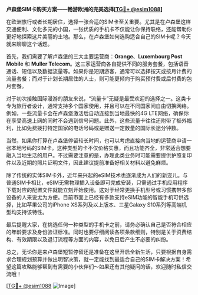 **卢森堡SIM卡购买方案——畅游欧洲的完美选择[[TG💪+ @esim1088](https://t.me/s/esim1088)]**

在欧洲旅行或者长期居住，选择一张合适的SIM卡至关重要。尤其是在卢森堡这样交通便利、文化多元的小国，一张优质的手机卡不仅能让你保持联络，还能帮助你更好地探索这片美丽的土地。那么，在卢森堡如何选购适合自己的SIM卡呢？今天就来聊聊这个话题。

首先，我们需要了解卢森堡的三大主要运营商：**Orange**、**Luxembourg Post Mobile** 和 **Muller Telecom**。这三家运营商各自提供不同的服务套餐，包括语音通话、短信以及数据流量等。如果你是短期游客，通常可以选择按天或按月计费的流量套餐；而对于计划长期居住的人士，则可能更倾向于购买预付费或后付费的包月套餐。

对于初次接触国际漫游的朋友来说，“流量卡”无疑是最受欢迎的选择之一。这类卡专为旅行者设计，通常支持多个国家使用，并且可以在不同国家间自由切换网络。例如，一些流量卡会在卢森堡激活后自动连接到当地最快的4G LTE网络，确保你在享受高速上网的同时不会遇到信号问题。此外，这些流量卡往往还附带了额外福利，比如免费拨打特定国家的电话号码或是赠送一定数量的国际长途分钟数。

当然，如果你打算在卢森堡停留较长时间，也可以考虑直接向当地的运营商申请一张本地号码的SIM卡。这种类型的卡不仅价格实惠，而且功能齐全，非常适合想要融入当地生活的用户。不过需要注意的是，办理此类业务时可能需要提供护照复印件以及近期的照片证明文件，因此建议提前准备好相关材料以避免麻烦。

除了传统的实体SIM卡外，近年来兴起的eSIM技术也逐渐成为人们的新宠儿。与普通SIM卡相比，eSIM无需物理插入设备即可完成安装，只需通过手机应用程序下载对应的配置文件就能立刻开始使用。这对于经常更换手机型号或习惯携带多部设备的人来说尤为方便。目前市面上已经有多款支持eSIM功能的智能手机可供选择，比如苹果公司的iPhone XS系列及以上版本、三星Galaxy S10系列等高端机型均支持该特性。

最后提醒大家，在挑选任何一种类型的手机卡之前，请务必确认自己是否符合相应的年龄要求及身份验证标准。同时也要仔细阅读各项条款细则，特别是关于资费结构、有效期限以及退订流程等方面的内容，以免日后产生不必要的纠纷。

总之，无论你是来卢森堡短暂停留还是准备在这里开启全新生活，只要根据自身需求合理规划预算并做出明智决策，就一定能找到最适合自己的SIM卡解决方案！希望这篇攻略能够帮到有需要的小伙伴们～如果还有其他疑问的话，欢迎随时私信交流哦！

[[TG💪+ @esim1088](https://t.me/s/esim1088) ![Image](https://i.postimg.cc/4NQfJmqS/Snipaste-2025-05-13-00-14-12.png)]